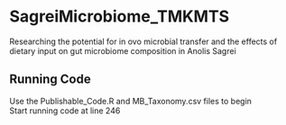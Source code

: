 # SagreiMicrobiome_TMKMTS
Researching the potential for in ovo microbial transfer and the effects of dietary input on gut microbiome composition in Anolis Sagrei

## Running Code
Use the Publishable_Code.R and MB_Taxonomy.csv files to begin  
Start running code at line 246


